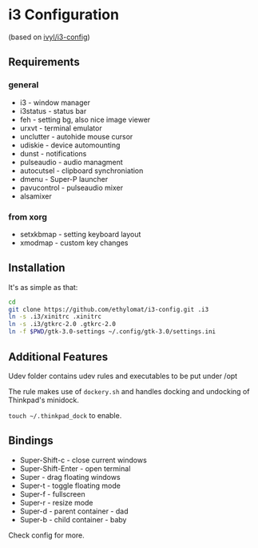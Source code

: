 # i3 Configuration

(based on [ivyl/i3-config](https://github.com/ivyl/i3-config))

## Requirements
### general
* i3 - window manager
* i3status - status bar
* feh - setting bg, also nice image viewer
* urxvt - terminal emulator
* unclutter - autohide mouse cursor
* udiskie - device automounting
* dunst - notifications
* pulseaudio - audio managment
* autocutsel - clipboard synchroniation
* dmenu - Super-P launcher
* pavucontrol - pulseaudio mixer
* alsamixer
### from xorg
* setxkbmap - setting keyboard layout
* xmodmap - custom key changes


## Installation
It's as simple as that:

```bash
cd
git clone https://github.com/ethylomat/i3-config.git .i3
ln -s .i3/xinitrc .xinitrc
ln -s .i3/gtkrc-2.0 .gtkrc-2.0
ln -f $PWD/gtk-3.0-settings ~/.config/gtk-3.0/settings.ini
```

## Additional Features
Udev folder contains udev rules and executables to be put under /opt

The rule makes use of `dockery.sh` and handles docking and undocking of
Thinkpad's minidock.

`touch ~/.thinkpad_dock` to enable.


## Bindings
* Super-Shift-c - close current windows
* Super-Shift-Enter - open terminal
* Super - drag floating windows
* Super-t - toggle floating mode
* Super-f - fullscreen
* Super-r - resize mode
* Super-d - parent container - dad
* Super-b - child container - baby

Check config for more.

